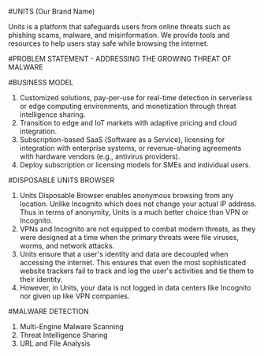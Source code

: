 #UNITS (Our Brand Name)

Units is a platform that safeguards users from online threats such as phishing scams, malware, and misinformation. We provide tools and resources to help users stay safe while browsing the internet.

#PROBLEM STATEMENT - ADDRESSING THE GROWING THREAT OF MALWARE

#BUSINESS MODEL

1. Customized solutions, pay-per-use for real-time detection in serverless or edge computing environments, and monetization through threat intelligence sharing.
2. Transition to edge and IoT markets with adaptive pricing and cloud integration.
3. Subscription-based SaaS (Software as a Service), licensing for integration with enterprise systems, or revenue-sharing agreements with hardware vendors (e.g., antivirus providers).
4. Deploy subscription or licensing models for SMEs and individual users.

#DISPOSABLE UNITS BROWSER

1. Units Disposable Browser enables anonymous browsing from any location. Unlike Incognito which does not change your actual IP address. Thus in terms of anonymity, Units is a much better choice than VPN or Incognito.
2. VPNs and Incognito are not equipped to combat modern threats, as they were designed at a time when the primary threats were file viruses, worms, and network attacks.
3. Units ensure that a user's identity and data are decoupled when accessing the internet. This ensures that even the most sophisticated website trackers fail to track and log the user's activities and tie them to their identity.
4. However, in Units, your data is not logged in data centers like Incognito nor given up like VPN companies.

#MALWARE DETECTION
1. Multi-Engine Malware Scanning
2. Threat Intelligence Sharing
3. URL and File Analysis

